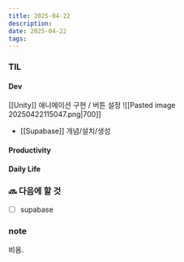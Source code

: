 ```yaml
---
title: 2025-04-22
description: 
date: 2025-04-22
tags:
---
```



### TIL
#### Dev
[[Unity]]
애니메이션 구현 / 버튼 설정 
	![[Pasted image 20250422115047.png|700]]

- [[Supabase]] 개념/설치/생성
#### Productivity


#### Daily Life


### 🔜 다음에 할 것
- [ ] supabase


### note
비옴. 
